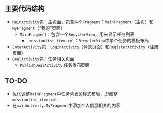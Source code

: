 ## 主要代码结构

- `MainActivity`包：主页面，包含两个`Fragment`：`MainFragment`（主页）和`MyFragment`（“我的”页面）
  - `MainFragment`：包含一个`RecyclerView`，用来显示任务列表
    - ` missionlist_item.xml`：`RecyclerView`中单个任务的模板布局
- `EnterActivity`包：`LoginActivity`（登录页面）和`RegisterActivity`（注册页面）
- `DealActivity`包：任务相关页面
  - `PublishDealActivity`:任务发布页面


## TO-DO

- 优化调整`MainFragment`中任务列表的样式布局，即调整`missionlist_item.xml`
- 在`mainActivity.MyFragment`中添加个人信息相关的内容